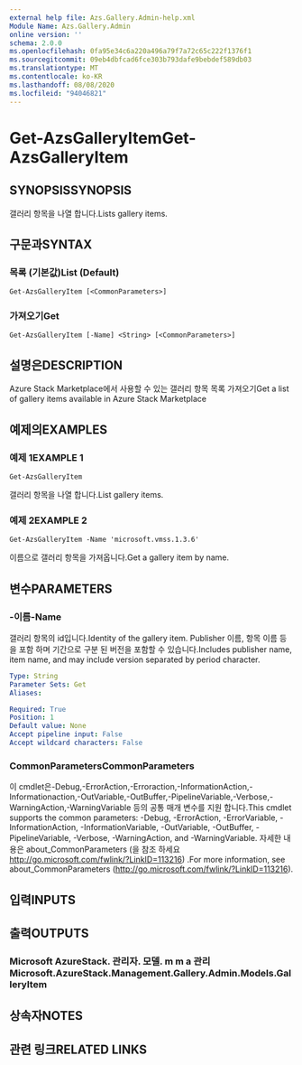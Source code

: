 ```yaml
---
external help file: Azs.Gallery.Admin-help.xml
Module Name: Azs.Gallery.Admin
online version: ''
schema: 2.0.0
ms.openlocfilehash: 0fa95e34c6a220a496a79f7a72c65c222f1376f1
ms.sourcegitcommit: 09eb4dbfcad6fce303b793dafe9bebdef589db03
ms.translationtype: MT
ms.contentlocale: ko-KR
ms.lasthandoff: 08/08/2020
ms.locfileid: "94046821"
---
```

# <span data-ttu-id="4030c-101">Get-AzsGalleryItem</span><span class="sxs-lookup"><span data-stu-id="4030c-101">Get-AzsGalleryItem</span></span>

## <span data-ttu-id="4030c-102">SYNOPSIS</span><span class="sxs-lookup"><span data-stu-id="4030c-102">SYNOPSIS</span></span>
<span data-ttu-id="4030c-103">갤러리 항목을 나열 합니다.</span><span class="sxs-lookup"><span data-stu-id="4030c-103">Lists gallery items.</span></span>

## <span data-ttu-id="4030c-104">구문과</span><span class="sxs-lookup"><span data-stu-id="4030c-104">SYNTAX</span></span>

### <span data-ttu-id="4030c-105">목록 (기본값)</span><span class="sxs-lookup"><span data-stu-id="4030c-105">List (Default)</span></span>
```
Get-AzsGalleryItem [<CommonParameters>]
```

### <span data-ttu-id="4030c-106">가져오기</span><span class="sxs-lookup"><span data-stu-id="4030c-106">Get</span></span>
```
Get-AzsGalleryItem [-Name] <String> [<CommonParameters>]
```

## <span data-ttu-id="4030c-107">설명은</span><span class="sxs-lookup"><span data-stu-id="4030c-107">DESCRIPTION</span></span>
<span data-ttu-id="4030c-108">Azure Stack Marketplace에서 사용할 수 있는 갤러리 항목 목록 가져오기</span><span class="sxs-lookup"><span data-stu-id="4030c-108">Get a list of gallery items available in Azure Stack Marketplace</span></span>

## <span data-ttu-id="4030c-109">예제의</span><span class="sxs-lookup"><span data-stu-id="4030c-109">EXAMPLES</span></span>

### <span data-ttu-id="4030c-110">예제 1</span><span class="sxs-lookup"><span data-stu-id="4030c-110">EXAMPLE 1</span></span>
```
Get-AzsGalleryItem
```

<span data-ttu-id="4030c-111">갤러리 항목을 나열 합니다.</span><span class="sxs-lookup"><span data-stu-id="4030c-111">List gallery items.</span></span>

### <span data-ttu-id="4030c-112">예제 2</span><span class="sxs-lookup"><span data-stu-id="4030c-112">EXAMPLE 2</span></span>
```
Get-AzsGalleryItem -Name 'microsoft.vmss.1.3.6'
```

<span data-ttu-id="4030c-113">이름으로 갤러리 항목을 가져옵니다.</span><span class="sxs-lookup"><span data-stu-id="4030c-113">Get a gallery item by name.</span></span>

## <span data-ttu-id="4030c-114">변수</span><span class="sxs-lookup"><span data-stu-id="4030c-114">PARAMETERS</span></span>

### <span data-ttu-id="4030c-115">-이름</span><span class="sxs-lookup"><span data-stu-id="4030c-115">-Name</span></span>
<span data-ttu-id="4030c-116">갤러리 항목의 id입니다.</span><span class="sxs-lookup"><span data-stu-id="4030c-116">Identity of the gallery item.</span></span>
<span data-ttu-id="4030c-117">Publisher 이름, 항목 이름 등을 포함 하며 기간으로 구분 된 버전을 포함할 수 있습니다.</span><span class="sxs-lookup"><span data-stu-id="4030c-117">Includes publisher name, item name, and may include version separated by period character.</span></span>

```yaml
Type: String
Parameter Sets: Get
Aliases:

Required: True
Position: 1
Default value: None
Accept pipeline input: False
Accept wildcard characters: False
```

### <span data-ttu-id="4030c-118">CommonParameters</span><span class="sxs-lookup"><span data-stu-id="4030c-118">CommonParameters</span></span>
<span data-ttu-id="4030c-119">이 cmdlet은-Debug,-ErrorAction,-Erroraction,-InformationAction,-Informationaction,-OutVariable,-OutBuffer,-PipelineVariable,-Verbose,-WarningAction,-WarningVariable 등의 공통 매개 변수를 지원 합니다.</span><span class="sxs-lookup"><span data-stu-id="4030c-119">This cmdlet supports the common parameters: -Debug, -ErrorAction, -ErrorVariable, -InformationAction, -InformationVariable, -OutVariable, -OutBuffer, -PipelineVariable, -Verbose, -WarningAction, and -WarningVariable.</span></span> <span data-ttu-id="4030c-120">자세한 내용은 about_CommonParameters (을 참조 하세요 http://go.microsoft.com/fwlink/?LinkID=113216) .</span><span class="sxs-lookup"><span data-stu-id="4030c-120">For more information, see about_CommonParameters (http://go.microsoft.com/fwlink/?LinkID=113216).</span></span>

## <span data-ttu-id="4030c-121">입력</span><span class="sxs-lookup"><span data-stu-id="4030c-121">INPUTS</span></span>

## <span data-ttu-id="4030c-122">출력</span><span class="sxs-lookup"><span data-stu-id="4030c-122">OUTPUTS</span></span>

### <span data-ttu-id="4030c-123">Microsoft AzureStack. 관리자. 모델. m m a 관리</span><span class="sxs-lookup"><span data-stu-id="4030c-123">Microsoft.AzureStack.Management.Gallery.Admin.Models.GalleryItem</span></span>

## <span data-ttu-id="4030c-124">상속자</span><span class="sxs-lookup"><span data-stu-id="4030c-124">NOTES</span></span>

## <span data-ttu-id="4030c-125">관련 링크</span><span class="sxs-lookup"><span data-stu-id="4030c-125">RELATED LINKS</span></span>
